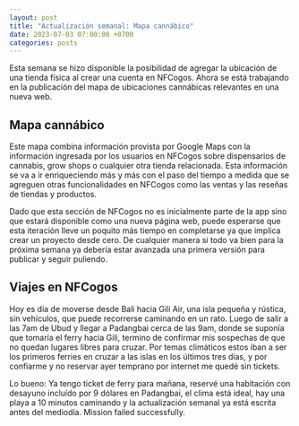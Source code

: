 ```yaml
---
layout: post
title: "Actualización semanal: Mapa cannábico"
date: 2023-07-03 07:00:00 +0700
categories: posts
---
```


Esta semana se hizo disponible la posibilidad de agregar la ubicación de una tienda física al crear una cuenta en NFCogos. Ahora se está trabajando en la publicación del mapa de ubicaciones cannábicas relevantes en una nueva web.

## Mapa cannábico

Este mapa combina información provista por Google Maps con la información ingresada por los usuarios en NFCogos sobre dispensarios de cannabis, grow shops o cualquier otra tienda relacionada. Esta información se va a ir enriqueciendo más y más con el paso del tiempo a medida que se agreguen otras funcionalidades en NFCogos como las ventas y las reseñas de tiendas y productos.

Dado que esta sección de NFCogos no es inicialmente parte de la app sino que estará disponible como una nueva página web, puede esperarse que esta iteración lleve un poquito más tiempo en completarse ya que implica crear un proyecto desde cero. De cualquier manera si todo va bien para la próxima semana ya debería estar avanzada una primera versión para publicar y seguir puliendo.

## Viajes en NFCogos

Hoy es día de moverse desde Bali hacia Gili Air, una isla pequeña y rústica, sin vehículos, que puede recorrerse caminando en un rato. Luego de salir a las 7am de Ubud y llegar a Padangbai cerca de las 9am, donde se suponía que tomaría el ferry hacia Gili, termino de confirmar mis sospechas de que no quedan lugares libres para cruzar. Por temas climáticos estos iban a ser los primeros ferries en cruzar a las islas en los últimos tres días, y por confiarme y no reservar ayer temprano por internet me quedé sin tickets.

Lo bueno: Ya tengo ticket de ferry para mañana, reservé una habitación con desayuno incluído por 9 dólares en Padangbai, el clima está ideal, hay una playa a 10 minutos caminando y la actualización semanal ya está escrita antes del mediodía. Mission failed successfully.
